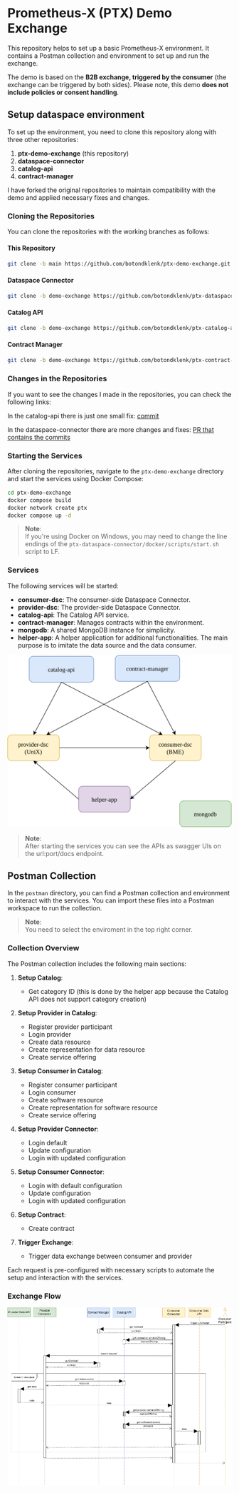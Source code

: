 # Prometheus-X (PTX) Demo Exchange

This repository helps to set up a basic Prometheus-X environment. It contains a Postman collection and environment to set up and run the exchange.

The demo is based on the **B2B exchange, triggered by the consumer** (the exchange can be triggered by both sides). Please note, this demo **does not include policies or consent handling**.

## Setup dataspace environment

To set up the environment, you need to clone this repository along with three other repositories:

1. **ptx-demo-exchange** (this repository)
2. **dataspace-connector**
3. **catalog-api**
4. **contract-manager**

I have forked the original repositories to maintain compatibility with the demo and applied necessary fixes and changes.

### Cloning the Repositories

You can clone the repositories with the working branches as follows:

#### This Repository
```bash
git clone -b main https://github.com/botondklenk/ptx-demo-exchange.git
```

#### Dataspace Connector
```bash
git clone -b demo-exchange https://github.com/botondklenk/ptx-dataspace-connector.git
```

#### Catalog API
```bash
git clone -b demo-exchange https://github.com/botondklenk/ptx-catalog-api.git
```

#### Contract Manager
```bash
git clone -b demo-exchange https://github.com/botondklenk/ptx-contract-manager.git
```

### Changes in the Repositories

If you want to see the changes I made in the repositories, you can check the following links:

In the catalog-api there is just one small fix:
[commit](https://github.com/botondklenk/ptx-catalog-api/commit/1a2262e15c1d3e76c79a26d27e57a55aa79076a3)

In the dataspace-connector there are more changes and fixes:
[PR that contains the commits](https://github.com/botondklenk/ptx-dataspace-connector/pull/2/commits)

### Starting the Services

After cloning the repositories, navigate to the `ptx-demo-exchange` directory and start the services using Docker Compose:

```bash
cd ptx-demo-exchange
docker compose build
docker network create ptx
docker compose up -d
```

> **Note**:  
> If you're using Docker on Windows, you may need to change the line endings of the `ptx-dataspace-connector/docker/scripts/start.sh` script to LF.

### Services

The following services will be started:

- **consumer-dsc**: The consumer-side Dataspace Connector.
- **provider-dsc**: The provider-side Dataspace Connector.
- **catalog-api**: The Catalog API service.
- **contract-manager**: Manages contracts within the environment.
- **mongodb**: A shared MongoDB instance for simplicity.
- **helper-app**: A helper application for additional functionalities. The main purpose is to imitate the data source and the data consumer.

![Exchange Flow](./figures/demo-environment.svg)

> **Note**:  
> After starting the services you can see the APIs as swagger UIs on the url:port/docs endpoint.
> 
## Postman Collection

In the `postman` directory, you can find a Postman collection and environment to interact with the services. You can import these files into a Postman workspace to run the collection.

> **Note**:  
> You need to select the enviroment in the top right corner.

### Collection Overview

The Postman collection includes the following main sections:

1. **Setup Catalog**: 
    - Get category ID (this is done by the helper app because the Catalog API does not support category creation)

2. **Setup Provider in Catalog**: 
    - Register provider participant
    - Login provider
    - Create data resource
    - Create representation for data resource
    - Create service offering

3. **Setup Consumer in Catalog**: 
    - Register consumer participant
    - Login consumer
    - Create software resource
    - Create representation for software resource
    - Create service offering

4. **Setup Provider Connector**: 
    - Login default
    - Update configuration
    - Login with updated configuration

5. **Setup Consumer Connector**: 
    - Login with default configuration
    - Update configuration
    - Login with updated configuration

6. **Setup Contract**: 
    - Create contract

7. **Trigger Exchange**: 
    - Trigger data exchange between consumer and provider

Each request is pre-configured with necessary scripts to automate the setup and interaction with the services.

### Exchange Flow

![Exchange Flow](./figures/exchange-simple.png)




